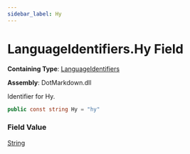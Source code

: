 ```yaml
---
sidebar_label: Hy
---
```


# LanguageIdentifiers\.Hy Field

**Containing Type**: [LanguageIdentifiers](../index.md)

**Assembly**: DotMarkdown\.dll

  
Identifier for Hy\.

```csharp
public const string Hy = "hy"
```

### Field Value

[String](https://docs.microsoft.com/en-us/dotnet/api/system.string)

